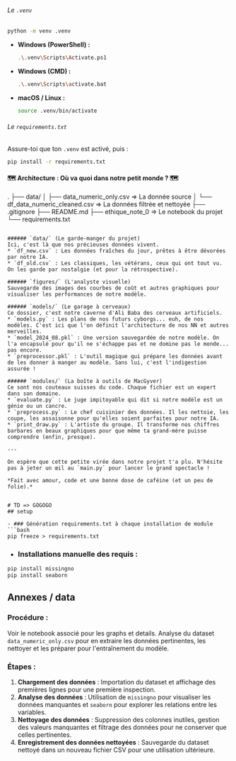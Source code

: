 
###### Le `.venv` 


```bash
python -m venv .venv
```


* **Windows (PowerShell) :**
    ```bash
    .\.venv\Scripts\Activate.ps1
    ```
* **Windows (CMD) :**
    ```bash
    .\.venv\Scripts\activate.bat
    ```
* **macOS / Linux :**
    ```bash
    source .venv/bin/activate
    ```


###### Le `requirements.txt`


Assure-toi que ton `.venv` est activé, puis :

```bash
pip install -r requirements.txt
```


#### 🗺️ Architecture : Où va quoi dans notre petit monde ? 🗺️


.
├── data/
│   ├── data_numeric_only.csv         => La donnée source
│   └── df_data_numeric_cleaned.csv   => La données filtrée et nettoyée
├── .gitignore
├── README.md
├── ethique_note_0  => Le notebook du projet
└── requirements.txt
```

###### `data/` (Le garde-manger du projet)
Ici, c'est là que nos précieuses données vivent.
* `df_new.csv` : Les données fraîches du jour, prêtes à être dévorées par notre IA.
* `df_old.csv` : Les classiques, les vétérans, ceux qui ont tout vu. On les garde par nostalgie (et pour la rétrospective).

###### `figures/` (L'analyste visuelle)
Sauvegarde des images des courbes de coût et autres graphiques pour visualiser les performances de notre modèle.

###### `models/` (Le garage à cerveaux)
Ce dossier, c'est notre caverne d'Ali Baba des cerveaux artificiels.
* `models.py` : Les plans de nos futurs cyborgs... euh, de nos modèles. C'est ici que l'on définit l'architecture de nos NN et autres merveilles.
* `model_2024_08.pkl` : Une version sauvegardée de notre modèle. On l'a encapsulé pour qu'il ne s'échappe pas et ne domine pas le monde... pas encore.
* `preprocessor.pkl` : L'outil magique qui prépare les données avant de les donner à manger au modèle. Sans lui, c'est l'indigestion assurée !

###### `modules/` (La boîte à outils de MacGyver)
Ce sont nos couteaux suisses du code. Chaque fichier est un expert dans son domaine.
* `evaluate.py` : Le juge impitoyable qui dit si notre modèle est un génie ou un cancre.
* `preprocess.py` : Le chef cuisinier des données. Il les nettoie, les coupe, les assaisonne pour qu'elles soient parfaites pour notre IA.
* `print_draw.py` : L'artiste du groupe. Il transforme nos chiffres barbares en beaux graphiques pour que même ta grand-mère puisse comprendre (enfin, presque).

---

On espère que cette petite virée dans notre projet t'a plu. N'hésite pas à jeter un œil au `main.py` pour lancer le grand spectacle !

*Fait avec amour, code et une bonne dose de caféine (et un peu de folie).*


# TD => GOGOGO
## setup

- ### Génération requirements.txt à chaque installation de module
```bash
pip freeze > requirements.txt
```

- ### Installations manuelle des requis : 
```bash
pip install missingno
pip install seaborn
```

## Annexes / data

### Procédure : 
Voir le notebook associé pour les graphs et details.
Analyse du dataset `data_numeric_only.csv` pour en extraire les données pertinentes, les nettoyer et les préparer pour l'entraînement du modèle.
### Étapes :
1. **Chargement des données** : Importation du dataset et affichage des premières lignes pour une première inspection.
2. **Analyse des données** : Utilisation de `missingno` pour visualiser les données manquantes et `seaborn` pour explorer les relations entre les variables.
3. **Nettoyage des données** : Suppression des colonnes inutiles, gestion des valeurs manquantes et filtrage des données pour ne conserver que celles pertinentes.
4. **Enregistrement des données nettoyées** : Sauvegarde du dataset nettoyé dans un nouveau fichier CSV pour une utilisation ultérieure.
